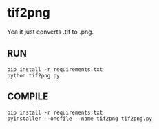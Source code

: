 # tif2png
Yea it just converts .tif to .png.
## RUN
```
pip install -r requirements.txt
python tif2png.py
```

## COMPILE
```
pip install -r requirements.txt
pyinstaller --onefile --name tif2png tif2png.py
```